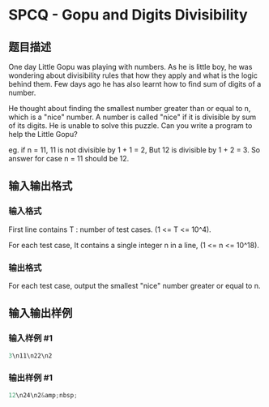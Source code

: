# SPCQ - Gopu and Digits Divisibility

## 题目描述

One day Little Gopu was playing with numbers. As he is little boy, he was wondering about divisibility rules that how they apply and what is the logic behind them. Few days ago he has also learnt how to find sum of digits of a number.

He thought about finding the smallest number greater than or equal to n, which is a "nice" number. A number is called "nice" if it is divisible by sum of its digits. He is unable to solve this puzzle. Can you write a program to help the Little Gopu?

eg. if n = 11, 11 is not divisible by 1 + 1 = 2, But 12 is divisible by 1 + 2 = 3. So answer for case n = 11 should be 12.

## 输入输出格式

### 输入格式

First line contains T : number of test cases. (1 <= T <= 10^4).

For each test case, It contains a single integer n in a line, (1 <= n <= 10^18).

### 输出格式

For each test case, output the smallest "nice" number greater or equal to n.

## 输入输出样例

### 输入样例 #1

```cpp
3\n11\n22\n2
```


### 输出样例 #1

```cpp
12\n24\n2&amp;nbsp;
```


